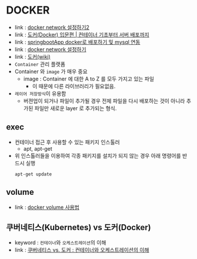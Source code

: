 # DOCKER
- link : [docker network 설정하기2](https://www.daleseo.com/docker-networks/)
- link : [도커(Docker) 입문편 | 컨테이너 기초부터 서버 배포까지](https://www.44bits.io/ko/post/easy-deploy-with-docker)
- link : [springbootApp docker로 배포하기 및 mysql 연동](https://galid1.tistory.com/726)
- link : [docker network 설정하기](https://galid1.tistory.com/723)
- link : [도커(wiki)](https://ko.wikipedia.org/wiki/%EB%8F%84%EC%BB%A4_(%EC%86%8C%ED%94%84%ED%8A%B8%EC%9B%A8%EC%96%B4))
- `Container` 관리 플랫폼 
- Container 와 `image` 가 매우 중요
    - image : Container 에 대한 A to Z 를 모두 가지고 있는 파일
        - 이 때문에 다른 라이브러리가 필요없음.
- `레이어 저장방식`이 유용함
    - 버젼업이 되거나 파일이 추가될 경우 전체 파일을 다시 배포하는 것이 아니라 추가된 파일만 새로운 layer 로 추가되는 형식.

## exec
- 컨테이너 접근 후 사용할 수 있는 패키지 인스톨러
    - apt, apt-get
- 위 인스톨러들을 이용하여 각종 패키지를 설치가 되지 않는 경우 아래 명령어를 반드시 실행
    ```
    apt-get update
    ```

## volume
- link : [docker volume 사용법](https://0902.tistory.com/6)

## 쿠버네티스(Kubernetes) vs 도커(Docker)
- keyword : `컨테이너`와 `오케스트레이션`의 이해
- link : [쿠버네티스 vs. 도커 : 컨테이너와 오케스트레이션의 이해](http://www.itworld.co.kr/news/135282)